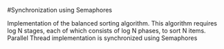 #Synchronization using Semaphores

Implementation of the balanced sorting algorithm. 
This algorithm requires log N stages, each of which consists of log N phases, to sort N items. 
Parallel Thread implementation is synchronized using Semaphores

